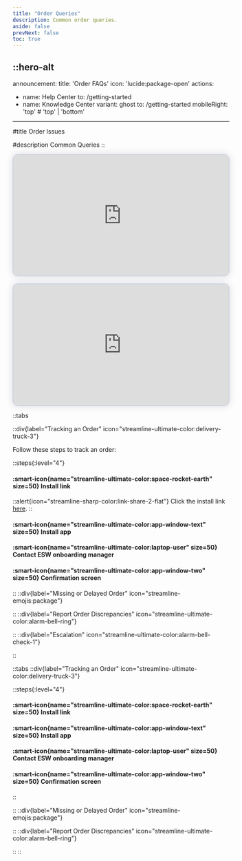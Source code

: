 ```yaml
---
title: "Order Queries"
description: Common order queries.
aside: false
prevNext: false
toc: true
---
```


::hero-alt
---
announcement:
  title: 'Order FAQs'
  icon: 'lucide:package-open'
actions:
  - name: Help Center
    to: /getting-started
  - name: Knowledge Center
    variant: ghost
    to: /getting-started
mobileRight: 'top' # 'top' | 'bottom'
---

#title
Order Issues

#description
Common Queries
::


<div style="display: flex; justify-content: center; align-items: center; width: 100%;">
    <script async src="https://js.storylane.io/js/v2/storylane.js"></script>
    <div class="sl-embed" style="position:relative;padding-bottom:56.25%;width:100%;height:0;transform:scale(1)">
      <iframe loading="lazy" class="sl-demo" src="https://demo.esw.com/demo/qqk5g03mtfbu?embed=inline" name="sl-embed" allow="fullscreen" allowfullscreen style="position:absolute;top:0;left:0;width:100%!important;height:100%!important;border:1px solid rgba(63,95,172,0.35);box-shadow: 0px 0px 18px rgba(26, 19, 72, 0.15);border-radius:10px;box-sizing:border-box;"></iframe>
    </div>
</div>

<br>

<div>
  <script async src="https://js.storylane.io/js/v2/storylane.js"></script>
  <div class="sl-embed" style="position:relative;padding-bottom:56.25%;width:100%;height:0;transform:scale(1)">
    <iframe loading="lazy" class="sl-demo" src="https://demo.esw.com/demo/qqk5g03mtfbu?embed=inline" name="sl-embed" allow="fullscreen" allowfullscreen style="position:absolute;top:0;left:0;width:100%!important;height:100%!important;border:1px solid rgba(63,95,172,0.35);box-shadow: 0px 0px 18px rgba(26, 19, 72, 0.15);border-radius:10px;box-sizing:border-box;"></iframe>
  </div>
</div>

::tabs

  ::div{label="Tracking an Order" icon="streamline-ultimate-color:delivery-truck-3"}

  Follow these steps to track an order:

  ::steps{:level="4"}

  #### :smart-icon{name="streamline-ultimate-color:space-rocket-earth" size=50} Install link

  ::alert{icon="streamline-sharp-color:link-share-2-flat"}
  Click the install link <a href="https://apps.shopify.com/esw-card-payments" target="_blank" rel="noopener noreferrer">here</a>.
  ::

  #### :smart-icon{name="streamline-ultimate-color:app-window-text" size=50} Install app

  #### :smart-icon{name="streamline-ultimate-color:laptop-user" size=50} Contact ESW onboarding manager

  #### :smart-icon{name="streamline-ultimate-color:app-window-two" size=50} Confirmation screen

  ::
  ::div{label="Missing or Delayed Order" icon="streamline-emojis:package"}
  <!-- Add content for missing or delayed order here -->
  ::
  ::div{label="Report Order Discrepancies" icon="streamline-ultimate-color:alarm-bell-ring"}
  <!-- Add content for reporting order discrepancies here -->
  ::
  ::div{label="Escalation" icon="streamline-ultimate-color:alarm-bell-check-1"}
  <!-- Add content for escalation here -->
::





::tabs
  ::div{label="Tracking an Order" icon="streamline-ultimate-color:delivery-truck-3"}
  
  ::steps{:level="4"}

  #### :smart-icon{name="streamline-ultimate-color:space-rocket-earth" size=50} Install link

  #### :smart-icon{name="streamline-ultimate-color:app-window-text" size=50} Install app

  #### :smart-icon{name="streamline-ultimate-color:laptop-user" size=50} Contact ESW onboarding manager

  #### :smart-icon{name="streamline-ultimate-color:app-window-two" size=50} Confirmation screen
  ::
  
  ::
  ::div{label="Missing or Delayed Order" icon="streamline-emojis:package"}
  

  
  ::
  ::div{label="Report Order Discrepancies" icon="streamline-ultimate-color:alarm-bell-ring"}
  

  
  ::
::
